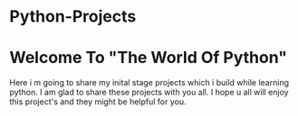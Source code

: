 # Python-Projects

# Welcome To "The World Of Python"
Here i m going to share my inital stage projects which i build while learning python.
I am glad to share these projects with you all. 
I hope u all will enjoy this project's and they might be helpful for you.
